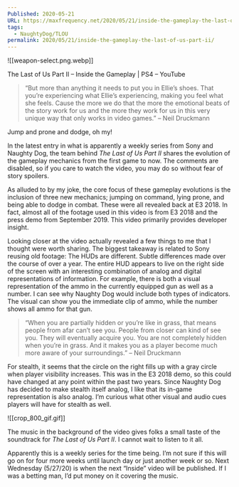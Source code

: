 ```yaml
---
Published: 2020-05-21
URL: https://maxfrequency.net/2020/05/21/inside-the-gameplay-the-last-of-us-part-ii/
tags:
  - NaughtyDog/TLOU
permalink: 2020/05/21/inside-the-gameplay-the-last-of-us-part-ii/
---
```

![[weapon-select.png.webp]]

The Last of Us Part II – Inside the Gameplay | PS4 – YouTube

> “But more than anything it needs to put you in Ellie’s shoes. That you’re experiencing what Ellie’s experiencing, making you feel what she feels. Cause the more we do that the more the emotional beats of the story work for us and the more they work for us in this very unique way that only works in video games.” – Neil Druckmann

Jump and prone and dodge, oh my!

In the latest entry in what is apparently a weekly series from Sony and Naughty Dog, the team behind *The Last of Us Part II* shares the evolution of the gameplay mechanics from the first game to now. The comments are disabled, so if you care to watch the video, you may do so without fear of story spoilers.

As alluded to by my joke, the core focus of these gameplay evolutions is the inclusion of three new mechanics; jumping on command, lying prone, and being able to dodge in combat. These were all revealed back at E3 2018. In fact, almost all of the footage used in this video is from E3 2018 and the press demo from September 2019. This video primarily provides developer insight.

Looking closer at the video actually revealed a few things to me that I thought were worth sharing. The biggest takeaway is related to Sony reusing old footage: The HUDs are different. Subtle differences made over the course of over a year. The entire HUD appears to live on the right side of the screen with an interesting combination of analog and digital representations of information. For example, there is both a visual representation of the ammo in the currently equipped gun as well as a number. I can see why Naughty Dog would include both types of indicators. The visual can show you the immediate clip of ammo, while the number shows all ammo for that gun.

> “When you are partially hidden or you’re like in grass, that means people from afar can’t see you. People from closer can kind of see you. They will eventually acquire you. You are not completely hidden when you’re in grass. And it makes you as a player become much more aware of your surroundings.” – Neil Druckmann

For stealth, it seems that the circle on the right fills up with a gray circle when player visibility increases. This was in the E3 2018 demo, so this could have changed at any point within the past two years. Since Naughty Dog has decided to make stealth itself analog, I like that its in-game representation is also analog. I’m curious what other visual and audio cues players will have for stealth as well.

![[crop_800_gif.gif]]

The music in the background of the video gives folks a small taste of the soundtrack for *The Last of Us Part II*. I cannot wait to listen to it all.

Apparently this is a weekly series for the time being. I’m not sure if this will go on for four more weeks until launch day or just another week or so. Next Wednesday (5/27/20) is when the next “Inside” video will be published. If I was a betting man, I’d put money on it covering the music.
